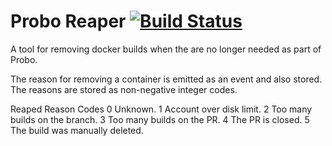 # Probo Reaper [![Build Status](https://travis-ci.com/ProboCI/probo-reaper.svg?token=pJbXLsRQ8Y3ycLpeAsZF&branch=master)](https://travis-ci.com/ProboCI/probo-reaper)

A tool for removing docker builds when the are no longer needed as
part of Probo.

The reason for removing a container is emitted as an event and also
stored. The reasons are stored as non-negative integer codes.

Reaped Reason Codes
 0 Unknown.
 1 Account over disk limit.
 2 Too many builds on the branch.
 3 Too many builds on the PR.
 4 The PR is closed.
 5 The build was manually deleted.
